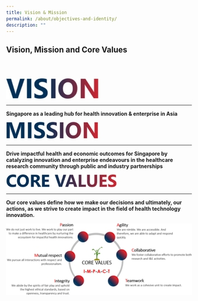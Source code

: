 ```yaml
---
title: Vision & Mission
permalink: /about/objectives-and-identity/
description: ""
---
```

Vision, Mission and Core Values
-------------------------------
<br><br>

<img src="/images/About/nhic_vision.jpg" style="width:250px">

***

**Singapore as a leading hub for health innovation &amp; enterprise in Asia**

<img src="/images/About/nhic_mission.jpg" style="width:250px">

* * *

**Drive impactful health and economic outcomes for Singapore by catalyzing innovation and enterprise endeavours in the healthcare research community through public and industry partnerships**

<img src="/images/About/nhic_corevaluesh.jpg" style="width:300px">

* * *

**Our core values define how we make our decisions and ultimately, our actions, as we strive to create impact in the field of health technology innovation.**

<img src="/images/About/nhic_corevalues.jpg">